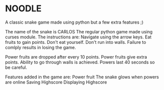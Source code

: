 # NOODLE
A classic snake game made using python but a few extra features ;)

The name of the snake is CARLOS
The regular python game made using curses module.
The instructions are:
  Navigate using the arrow keys.
  Eat fruits to gain points.
  Don't eat yourself.
  Don't run into walls.
    Failure to comlply results in losing the game.
    
  Power fruits are dropped after every 10 points.
    Power fruits give extra points.
    Ability to go through walls is achieved.
    Powers last 40 seconds so be careful.
    
Features added in the game are:
  Power fruit
  The snake glows when powers are online
  Saving Highscore
  Displaying Highscore
